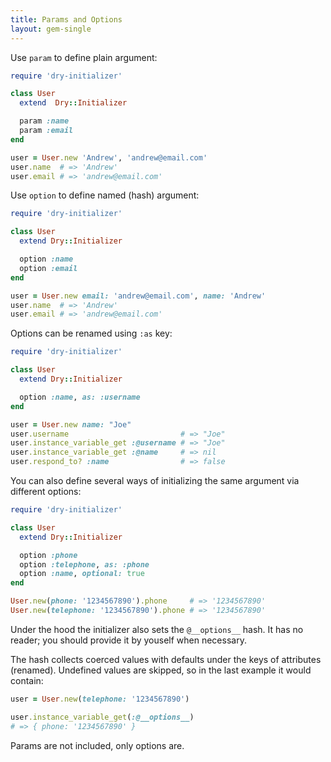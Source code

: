 ```yaml
---
title: Params and Options
layout: gem-single
---
```


Use `param` to define plain argument:

```ruby
require 'dry-initializer'

class User
  extend  Dry::Initializer

  param :name
  param :email
end

user = User.new 'Andrew', 'andrew@email.com'
user.name  # => 'Andrew'
user.email # => 'andrew@email.com'
```

Use `option` to define named (hash) argument:

```ruby
require 'dry-initializer'

class User
  extend Dry::Initializer

  option :name
  option :email
end

user = User.new email: 'andrew@email.com', name: 'Andrew'
user.name  # => 'Andrew'
user.email # => 'andrew@email.com'
```

Options can be renamed using `:as` key:

```ruby
require 'dry-initializer'

class User
  extend Dry::Initializer

  option :name, as: :username
end

user = User.new name: "Joe"
user.username                         # => "Joe"
user.instance_variable_get :@username # => "Joe"
user.instance_variable_get :@name     # => nil
user.respond_to? :name                # => false
```

You can also define several ways of initializing the same argument via different options:

```ruby
require 'dry-initializer'

class User
  extend Dry::Initializer

  option :phone
  option :telephone, as: :phone
  option :name, optional: true
end

User.new(phone: '1234567890').phone     # => '1234567890'
User.new(telephone: '1234567890').phone # => '1234567890'
```

Under the hood the initializer also sets the `@__options__` hash. It has no reader; you should provide it by youself when necessary.

The hash collects coerced values with defaults under the keys of attributes (renamed). Undefined values are skipped, so in the last example it would contain:

```ruby
user = User.new(telephone: '1234567890')

user.instance_variable_get(:@__options__)
# => { phone: '1234567890' }
```

Params are not included, only options are.
